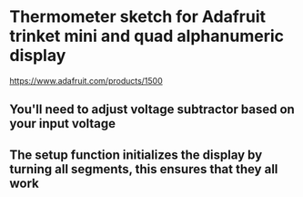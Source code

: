 # Thermometer sketch for Adafruit trinket mini and quad alphanumeric display 
https://www.adafruit.com/products/1500

## You'll need to adjust voltage subtractor based on your input voltage

## The setup function initializes the display by turning all segments, this ensures that they all work 

